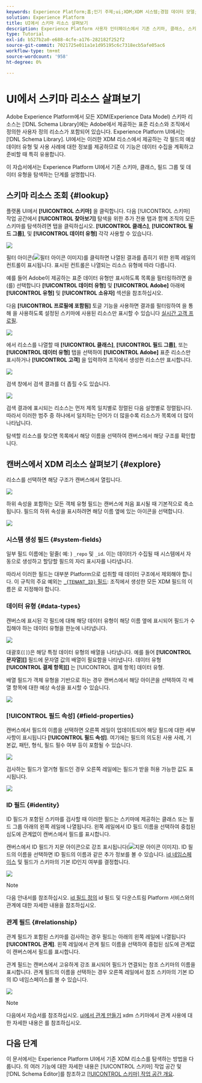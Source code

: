 ```yaml
---
keywords: Experience Platform;홈;인기 주제;ui;XDM;XDM 시스템;경험 데이터 모델;경험 데이터 모델;데이터 모델;데이터 모델;탐색;클래스;필드 그룹;데이터 유형;스키마
solution: Experience Platform
title: UI에서 스키마 리소스 살펴보기
description: Experience Platform 사용자 인터페이스에서 기존 스키마, 클래스, 스키마 필드 그룹 및 데이터 유형을 탐색하는 방법을 알아봅니다.
type: Tutorial
exl-id: b527b2a0-e688-4cfe-a176-282182f252f2
source-git-commit: 7021725e011a1e1d95195c6c7318ecb5afe05ac6
workflow-type: tm+mt
source-wordcount: '958'
ht-degree: 0%

---
```


# UI에서 스키마 리소스 살펴보기

Adobe Experience Platform에서 모든 XDM(Experience Data Model) 스키마 리소스는 [!DNL Schema Library]에는 Adobe에서 제공하는 표준 리소스와 조직에서 정의한 사용자 정의 리소스가 포함되어 있습니다. Experience Platform UI에서는 [!DNL Schema Library]. UI에서는 이러한 XDM 리소스에서 제공하는 각 필드의 예상 데이터 유형 및 사용 사례에 대한 정보를 제공하므로 이 기능은 데이터 수집을 계획하고 준비할 때 특히 유용합니다.

이 자습서에서는 Experience Platform UI에서 기존 스키마, 클래스, 필드 그룹 및 데이터 유형을 탐색하는 단계를 설명합니다.

## 스키마 리소스 조회 {#lookup}

플랫폼 UI에서 **[!UICONTROL 스키마]** 을 클릭합니다. 다음 [!UICONTROL 스키마] 작업 공간에서 **[!UICONTROL 찾아보기]** 탐색을 위한 추가 전용 탭과 함께 조직의 모든 스키마를 탐색하려면 탭을 클릭하십시오. **[!UICONTROL 클래스]**, **[!UICONTROL 필드 그룹]**, 및 **[!UICONTROL 데이터 유형]** 각각 사용할 수 있습니다.

![](../images/ui/explore/tabs.png)

필터 아이콘(![필터 아이콘 이미지](../images/ui/explore/icon.png))를 클릭하면 나열된 결과를 좁히기 위한 왼쪽 레일의 컨트롤이 표시됩니다. 표시된 컨트롤은 나열되는 리소스 유형에 따라 다릅니다.

예를 들어 Adobe이 제공하는 표준 데이터 유형만 표시하도록 목록을 필터링하려면 을(를) 선택합니다 **[!UICONTROL 데이터 유형]** 및 **[!UICONTROL Adobe]** 아래에 **[!UICONTROL 유형]** 및 **[!UICONTROL 소유자]** 섹션을 참조하십시오.

다음 **[!UICONTROL 프로필에 포함됨]** 토글 기능을 사용하면 결과를 필터링하여 을 통해 을 사용하도록 설정된 스키마에 사용된 리소스만 표시할 수 있습니다 [실시간 고객 프로필](../../profile/home.md).

![](../images/ui/explore/filter.png)

에서 리소스를 나열할 때 **[!UICONTROL 클래스]**, **[!UICONTROL 필드 그룹]**, 또는 **[!UICONTROL 데이터 유형]** 탭을 선택하여 **[!UICONTROL Adobe]** 표준 리소스만 표시하거나 **[!UICONTROL 고객]** 을 입력하여 조직에서 생성한 리소스만 표시합니다.

![](../images/ui/explore/filter-data-type.png)

검색 창에서 검색 결과를 더 좁힐 수도 있습니다.

![](../images/ui/explore/search.png)

검색 결과에 표시되는 리소스는 먼저 제목 일치별로 정렬된 다음 설명별로 정렬됩니다. 따라서 이러한 범주 중 하나에서 일치하는 단어가 더 많을수록 리소스가 목록에 더 많이 나타납니다.

탐색할 리소스를 찾으면 목록에서 해당 이름을 선택하여 캔버스에서 해당 구조를 확인합니다.

## 캔버스에서 XDM 리소스 살펴보기 {#explore}

리소스를 선택하면 해당 구조가 캔버스에서 열립니다.

![](../images/ui/explore/canvas.png)

하위 속성을 포함하는 모든 객체 유형 필드는 캔버스에 처음 표시될 때 기본적으로 축소됩니다. 필드의 하위 속성을 표시하려면 해당 이름 옆에 있는 아이콘을 선택합니다.

![](../images/ui/explore/field-expand.png)

### 시스템 생성 필드 {#system-fields}

일부 필드 이름에는 밑줄( 예: ) `_repo` 및 `_id`. 이는 데이터가 수집될 때 시스템에서 자동으로 생성하고 할당할 필드의 자리 표시자를 나타냅니다.

따라서 이러한 필드는 대부분 Platform으로 섭취할 때 데이터 구조에서 제외해야 합니다. 이 규칙의 주요 예외는 [`_{TENANT_ID}` 필드](../api/getting-started.md#know-your-tenant_id): 조직에서 생성한 모든 XDM 필드의 이름은 로 지정해야 합니다.

### 데이터 유형 {#data-types}

캔버스에 표시된 각 필드에 대해 해당 데이터 유형이 해당 이름 옆에 표시되어 필드가 수집해야 하는 데이터 유형을 한눈에 나타냅니다.

![](../images/ui/explore/data-types.png)

대괄호(`[]`)은 해당 특정 데이터 유형의 배열을 나타냅니다. 예를 들어 **[!UICONTROL 문자열]\[]** 필드에 문자열 값의 배열이 필요함을 나타냅니다. 데이터 유형 **[!UICONTROL 결제 항목]\[]** 는 [!UICONTROL 결제 항목] 데이터 유형.

배열 필드가 객체 유형을 기반으로 하는 경우 캔버스에서 해당 아이콘을 선택하여 각 배열 항목에 대한 예상 속성을 표시할 수 있습니다.

![](../images/ui/explore/array-type.png)

### [!UICONTROL 필드 속성] {#field-properties}

캔버스에서 필드의 이름을 선택하면 오른쪽 레일이 업데이트되어 해당 필드에 대한 세부 사항이 표시됩니다 **[!UICONTROL 필드 속성]**. 여기에는 필드의 의도된 사용 사례, 기본값, 패턴, 형식, 필드 필수 여부 등이 포함될 수 있습니다.

![](../images/ui/explore/field-properties.png)

검사하는 필드가 열거형 필드인 경우 오른쪽 레일에는 필드가 받을 허용 가능한 값도 표시됩니다.

![](../images/ui/explore/enum-field.png)

### ID 필드 {#identity}

ID 필드가 포함된 스키마를 검사할 때 이러한 필드는 스키마에 제공하는 클래스 또는 필드 그룹 아래의 왼쪽 레일에 나열됩니다. 왼쪽 레일에서 ID 필드 이름을 선택하여 중첩된 심도에 관계없이 캔버스에서 필드를 표시합니다.

캔버스에서 ID 필드가 지문 아이콘으로 강조 표시됩니다(![지문 아이콘 이미지](../images/ui/explore/identity-symbol.png)). ID 필드의 이름을 선택하면 ID 필드의 이름과 같은 추가 정보를 볼 수 있습니다. [id 네임스페이스](../../identity-service/namespaces.md) 및 필드가 스키마의 기본 ID인지 여부를 결정합니다.

![](../images/ui/explore/identity-field.png)

>[!NOTE]
>
>다음 안내서를 참조하십시오. [id 필드 정의](./fields/identity.md) id 필드 및 다운스트림 Platform 서비스와의 관계에 대한 자세한 내용을 참조하십시오.

### 관계 필드 {#relationship}

관계 필드가 포함된 스키마를 검사하는 경우 필드는 아래의 왼쪽 레일에 나열됩니다 **[!UICONTROL 관계]**. 왼쪽 레일에서 관계 필드 이름을 선택하여 중첩된 심도에 관계없이 캔버스에서 필드를 표시합니다.

관계 필드는 캔버스에서 고유하게 강조 표시되어 필드가 연결되는 참조 스키마의 이름을 표시합니다. 관계 필드의 이름을 선택하는 경우 오른쪽 레일에서 참조 스키마의 기본 ID의 ID 네임스페이스를 볼 수 있습니다.

![](../images/ui/explore/relationship-field.png)

>[!NOTE]
>
>다음에서 자습서를 참조하십시오. [ui에서 관계 만들기](../tutorials/relationship-ui.md) xdm 스키마에서 관계 사용에 대한 자세한 내용은 를 참조하십시오.

## 다음 단계

이 문서에서는 Experience Platform UI에서 기존 XDM 리소스를 탐색하는 방법을 다룹니다. 의 여러 기능에 대한 자세한 내용은 [!UICONTROL 스키마] 작업 공간 및 [!DNL Schema Editor]를 참조하고 [[!UICONTROL 스키마] 작업 공간 개요](./overview.md).
